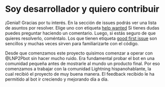 # Soy desarrollador y quiero contribuir

¡Genial! Gracias por tu interés. En la sección de issues podrás ver una lista de asuntos por resolver. Elige uno con etiqueta [help wanted](https://github.com/grunch/p2plnbot/issues?q=is%3Aissue+is%3Aopen+label%3A%22help+wanted%22) Si tienes dudas puedes preguntar haciendo un comentario. Luego, si estás seguro de que quieres resolverlo, coméntalo. Los que tienen etiqueta [good first issue](https://github.com/grunch/p2plnbot/issues?q=is%3Aissue+is%3Aopen+label%3A%22good+first+issue%22) son sencillos y muchas veces sirven para familiarizarte con el código.

Desde que comenzamos este proyecto quisimos comenzar a operar con @LNP2Pbot sin hacer mucho ruido. Era fundamental probar el bot en una comunidad pequeña antes de mostrarle al mundo un producto final. Por eso comenzamos a trabajar con la comunidad Lightning hispanohablante, la cual recibió el proyecto de muy buena manera. El feedback recibido le ha permitido al bot ir creciendo y mejorando día a día.
